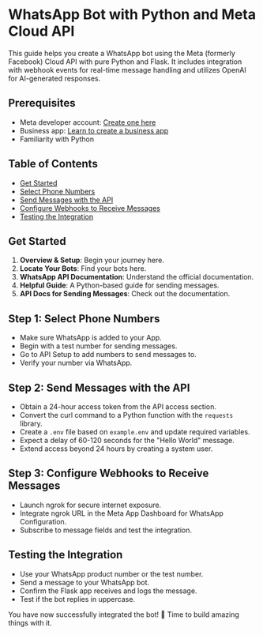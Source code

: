 # WhatsApp Bot with Python and Meta Cloud API

This guide helps you create a WhatsApp bot using the Meta (formerly Facebook) Cloud API with pure Python and Flask. It includes integration with webhook events for real-time message handling and utilizes OpenAI for AI-generated responses. 

## Prerequisites
- Meta developer account: [Create one here](https://developers.meta.com/)
- Business app: [Learn to create a business app](https://developers.meta.com/docs/whatsapp/getting-started#create-a-business-app)
- Familiarity with Python

## Table of Contents
- [Get Started](#get-started)
- [Select Phone Numbers](#step-1-select-phone-numbers)
- [Send Messages with the API](#step-2-send-messages-with-the-api)
- [Configure Webhooks to Receive Messages](#step-3-configure-webhooks-to-receive-messages)
- [Testing the Integration](#testing-the-integration)

## Get Started
1. **Overview & Setup**: Begin your journey here.
2. **Locate Your Bots**: Find your bots here.
3. **WhatsApp API Documentation**: Understand the official documentation.
4. **Helpful Guide**: A Python-based guide for sending messages.
5. **API Docs for Sending Messages**: Check out the documentation.

## Step 1: Select Phone Numbers
- Make sure WhatsApp is added to your App.
- Begin with a test number for sending messages.
- Go to API Setup to add numbers to send messages to.
- Verify your number via WhatsApp.

## Step 2: Send Messages with the API
- Obtain a 24-hour access token from the API access section.
- Convert the curl command to a Python function with the `requests` library.
- Create a `.env` file based on `example.env` and update required variables.
- Expect a delay of 60-120 seconds for the "Hello World" message.
- Extend access beyond 24 hours by creating a system user.

## Step 3: Configure Webhooks to Receive Messages
- Launch ngrok for secure internet exposure.
- Integrate ngrok URL in the Meta App Dashboard for WhatsApp Configuration.
- Subscribe to message fields and test the integration.

## Testing the Integration
- Use your WhatsApp product number or the test number.
- Send a message to your WhatsApp bot.
- Confirm the Flask app receives and logs the message.
- Test if the bot replies in uppercase.

You have now successfully integrated the bot! 🎉 Time to build amazing things with it.
